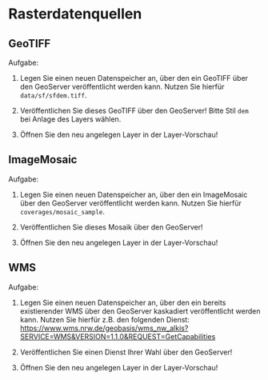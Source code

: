 # Rasterdatenquellen

## GeoTIFF

Aufgabe:

1. Legen Sie einen neuen Datenspeicher an, über den ein GeoTIFF über den GeoServer
veröffentlicht werden kann. Nutzen Sie hierfür `data/sf/sfdem.tiff`.

2. Veröffentlichen Sie dieses GeoTIFF über den GeoServer! Bitte Stil `dem` bei Anlage des Layers wählen.

3. Öffnen Sie den neu angelegen Layer in der Layer-Vorschau!

## ImageMosaic

Aufgabe:

1. Legen Sie einen neuen Datenspeicher an, über den ein ImageMosaic über den GeoServer
veröffentlicht werden kann. Nutzen Sie hierfür `coverages/mosaic_sample`.

2. Veröffentlichen Sie dieses Mosaik über den GeoServer!

3. Öffnen Sie den neu angelegen Layer in der Layer-Vorschau!

## WMS

Aufgabe:

1. Legen Sie einen neuen Datenspeicher an, über den ein bereits existierender WMS
über den GeoServer kaskadiert veröffentlicht werden kann. Nutzen Sie hierfür z.B.
den folgenden Dienst: https://www.wms.nrw.de/geobasis/wms_nw_alkis?SERVICE=WMS&VERSION=1.1.0&REQUEST=GetCapabilities

2. Veröffentlichen Sie einen Dienst Ihrer Wahl über den GeoServer!

3. Öffnen Sie den neu angelegen Layer in der Layer-Vorschau!
